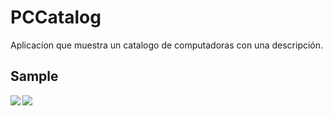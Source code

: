 # PCCatalog
Aplicacion que muestra un catalogo de computadoras con una descripción.

<h2> Sample</h2>

<p> 
<img src="https://user-images.githubusercontent.com/69642768/183539149-a21950b3-5675-4f92-84c1-9d4ead104a7d.png" align="left">
<img src="https://user-images.githubusercontent.com/69642768/183539201-479686d8-6d75-4230-9fd8-fb125e9e4698.png" align="left">
</p>
